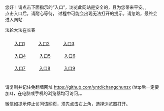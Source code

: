 您好！请点击下面指示的“入口”，浏览此网站是安全的，且为您带来平安。。 <br/>
点击入口后，请耐心等待， 过程中可能会出现无法打开的提示，请忽略，最终会进入网站. </br>

法轮大法在长春<br/>
<div style="padding:10px"><a style="margin:20px" target="_blank" href="https://dtljq7m0i7wkm.cloudfront.net/2Qpsp?qsccn" id="ccLink1" rel="nofollow">入口1</a> <a target="_blank" style="margin:20px" href="https://d14axa2wlizbo5.cloudfront.net/2Qpsp?mgfoyg" id="ccLink2" rel="nofollow">入口2</a> <a style="margin:20px" target="_blank" href="https://d39x014hcqv7ma.cloudfront.net/2Qpsp?ltmzimp" id="ccLink3" rel="nofollow">入口3</a></div>

<div style="padding:10px" ><a style="margin:20px" target="_blank" href="https://dtljq7m0i7wkm.cloudfront.net/2Qpsp?qsccn" id="ccLink4" rel="nofollow">入口4</a> <a style="margin:20px" href="https://d14axa2wlizbo5.cloudfront.net/2Qpsp?mgfoyg" target="_blank" id="ccLink5" rel="nofollow">入口5</a> <a style="margin:20px" href="https://d39x014hcqv7ma.cloudfront.net/2Qpsp?ltmzimp" target="_blank" id="ccLink6" rel="nofollow">入口6</a></div>

<div style="padding:10px"><a style="margin:20px" target="_blank" href="https://dtljq7m0i7wkm.cloudfront.net/2Qpsp?qsccn" id="ccLink7" rel="nofollow">入口7</a> <a style="margin:20px" href="https://d14axa2wlizbo5.cloudfront.net/2Qpsp?mgfoyg" target="_blank" id="ccLink8" rel="nofollow">入口8</a> <a style="margin:20px" target="_blank" href="https://d39x014hcqv7ma.cloudfront.net/2Qpsp?ltmzimp" id="ccLink9" rel="nofollow">入口9</a></div>

<br/>



请复制并记住免翻墙网址 https://github.com/yntd/changchunzx (http后一定要加s)，在电脑或手机的浏览器均可访问。。<br/>

微信如提示停止访问该网页，须先点击右上角，选择浏览器打开。
